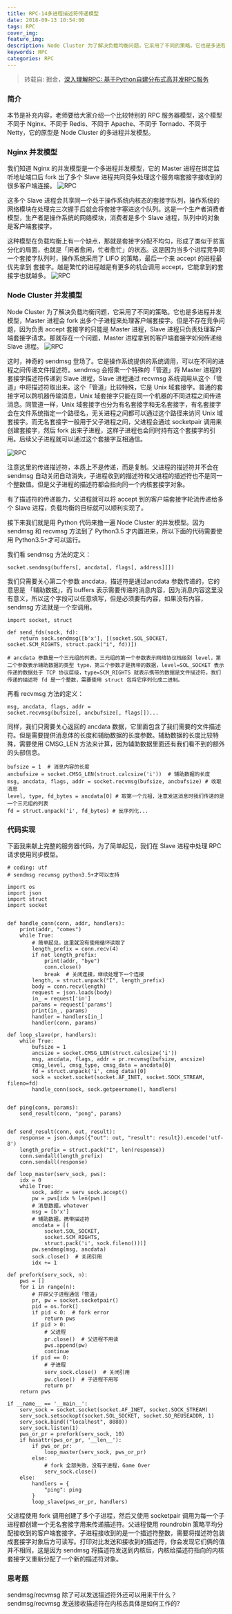 ```yaml
---
title: RPC-14多进程描述符传递模型
date: 2018-09-13 10:54:00
tags: RPC
cover_img:
feature_img:
description: Node Cluster 为了解决负载均衡问题，它采用了不同的策略。它也是多进程并发模型，Master 进程会 fork 出多个子进程来处理客户端套接字。但是不存在竞争问题，因为负责 accept 套接字的只能是 Master 进程，Slave 进程只负责处理客户端套接字请求。那就存在一个问题，Master 进程拿到的客户端套接字如何传递给 Slave 进程。
keywords: RPC
categories: RPC
---
```


> 转载自: 掘金，[深入理解RPC: 基于Python自建分布式高并发RPC服务](https://juejin.im/book/5af56a3c518825426642e004)

### 简介
本节是补充内容，老师要给大家介绍一个比较特别的 RPC 服务器模型，这个模型不同于 Nginx、不同于 Redis、不同于 Apache、不同于 Tornado、不同于 Netty，它的原型是 Node Cluster 的多进程并发模型。

### Nginx 并发模型
我们知道 Nginx 的并发模型是一个多进程并发模型，它的 Master 进程在绑定监听地址端口后 fork 出了多个 Slave 进程共同竞争处理这个服务端套接字接收到的很多客户端连接。
![RPC](https://user-gold-cdn.xitu.io/2018/9/2/16599c91138fd139?imageView2/0/w/1280/h/960/format/webp/ignore-error/1)

这多个 Slave 进程会共享同一个处于操作系统内核态的套接字队列，操作系统的网络模块在处理完三次握手后就会将套接字塞进这个队列。这是一个生产者消费者模型，生产者是操作系统的网络模块，消费者是多个 Slave 进程，队列中的对象是客户端套接字。

这种模型在负载均衡上有一个缺点，那就是套接字分配不均匀，形成了类似于贫富分化的局面，也就是「闲者愈闲，忙者愈忙」的状态。这是因为当多个进程竞争同一个套接字队列时，操作系统采用了 LIFO 的策略，最后一个来 accept 的进程最优先拿到 套接字。越是繁忙的进程越是有更多的机会调用 accept，它能拿到的套接字也就越多。
![RPC](https://user-gold-cdn.xitu.io/2018/9/2/16599caa54c9cf6a?imageView2/0/w/1280/h/960/format/webp/ignore-error/1)

### Node Cluster 并发模型
Node Cluster 为了解决负载均衡问题，它采用了不同的策略。它也是多进程并发模型，Master 进程会 fork 出多个子进程来处理客户端套接字。但是不存在竞争问题，因为负责 accept 套接字的只能是 Master 进程，Slave 进程只负责处理客户端套接字请求。那就存在一个问题，Master 进程拿到的客户端套接字如何传递给 Slave 进程。
![RPC](https://user-gold-cdn.xitu.io/2018/9/2/16599c93d60337bf?imageView2/0/w/1280/h/960/format/webp/ignore-error/1)

这时，神奇的 sendmsg 登场了。它是操作系统提供的系统调用，可以在不同的进程之间传递文件描述符。sendmsg 会搭乘一个特殊的「管道」将 Master 进程的套接字描述符传递到 Slave 进程，Slave 进程通过 recvmsg 系统调用从这个「管道」中将描述符取出来。这个「管道」比较特殊，它是 Unix 域套接字。普通的套接字可以跨机器传输消息，Unix 域套接字只能在同一个机器的不同进程之间传递消息。同管道一样，Unix 域套接字也分为有名套接字和无名套接字，有名套接字会在文件系统指定一个路径名，无关进程之间都可以通过这个路径来访问 Unix 域套接字。而无名套接字一般用于父子进程之间，父进程会通过 socketpair 调用来创建套接字，然后 fork 出来子进程，这样子进程也会同时持有这个套接字的引用。后续父子进程就可以通过这个套接字互相通信。

![RPC](https://user-gold-cdn.xitu.io/2018/9/2/16599c9ecb300f2d?imageView2/0/w/1280/h/960/format/webp/ignore-error/1)

注意这里的传递描述符，本质上不是传递，而是复制。父进程的描述符并不会在 sendmsg 自动关闭自动消失，子进程收到的描述符和父进程的描述符也不是同一个整数值。但是父子进程的描述符都会指向同一个内核套接字对象。

有了描述符的传递能力，父进程就可以将 accept 到的客户端套接字轮流传递给多个 Slave 进程，负载均衡的目标就可以顺利实现了。

接下来我们就是用 Python 代码来撸一遍 Node Cluster 的并发模型。因为 sendmsg 和 recvmsg 方法到了 Python3.5 才内置进来，所以下面的代码需要使用 Python3.5+才可以运行。

我们看 sendmsg 方法的定义：
```
socket.sendmsg(buffers[, ancdata[, flags[, address]]])
```

我们只需要关心第二个参数 ancdata，描述符是通过ancdata 参数传递的，它的意思是 「辅助数据」，而 buffers 表示需要传递的消息内容，因为消息内容这里没有意义，所以这个字段可以任意填写，但是必须要有内容，如果没有内容，sendmsg 方法就是一个空调用。

```
import socket, struct

def send_fds(sock, fd):
    return sock.sendmsg([b'x'], [(socket.SOL_SOCKET, socket.SCM_RIGHTS, struct.pack("i", fd))])
    
# ancdata 参数是一个三元组的列表，三元组的第一个参数表示网络协议栈级别 level，第二个参数表示辅助数据的类型 type，第三个参数才是携带的数据，level=SOL_SOCKET 表示传递的数据处于 TCP 协议层级，type=SCM_RIGHTS 就表示携带的数据是文件描述符。我们传递的描述符 fd 是一个整数，需要使用 struct 包将它序列化成二进制。
```

再看 recvmsg 方法的定义：
```
msg, ancdata, flags, addr = socket.recvmsg(bufsize[, ancbufsize[, flags]])...
```

同样，我们只需要关心返回的 ancdata 数据，它里面包含了我们需要的文件描述符。但是需要提供消息体的长度和辅助数据的长度参数。辅助数据的长度比较特殊，需要使用 CMSG_LEN 方法来计算，因为辅助数据里面还有我们看不到的额外的头部信息。
```
bufsize = 1  # 消息内容的长度
ancbufsize = socket.CMSG_LEN(struct.calcsize('i'))  # 辅助数据的长度
msg, ancdata, flags, addr = socket.recvmsg(bufsize, ancbufsize) # 收取消息
level, type, fd_bytes = ancdata[0] # 取第一个元祖，注意发送消息时我们传递的是一个三元组的列表
fd = struct.unpack('i', fd_bytes) # 反序列化...
```

### 代码实现
下面我来献上完整的服务器代码，为了简单起见，我们在 Slave 进程中处理 RPC 请求使用同步模型。
```
# coding: utf
# sendmsg recvmsg python3.5+才可以支持

import os
import json
import struct
import socket


def handle_conn(conn, addr, handlers):
    print(addr, "comes")
    while True:
        # 简单起见，这里就没有使用循环读取了
        length_prefix = conn.recv(4)
        if not length_prefix:
            print(addr, "bye")
            conn.close()
            break  # 关闭连接，继续处理下一个连接
        length, = struct.unpack("I", length_prefix)
        body = conn.recv(length)
        request = json.loads(body)
        in_ = request['in']
        params = request['params']
        print(in_, params)
        handler = handlers[in_]
        handler(conn, params)

def loop_slave(pr, handlers):
    while True:
        bufsize = 1
        ancsize = socket.CMSG_LEN(struct.calcsize('i'))
        msg, ancdata, flags, addr = pr.recvmsg(bufsize, ancsize)
        cmsg_level, cmsg_type, cmsg_data = ancdata[0]
        fd = struct.unpack('i', cmsg_data)[0]
        sock = socket.socket(socket.AF_INET, socket.SOCK_STREAM, fileno=fd)
        handle_conn(sock, sock.getpeername(), handlers)


def ping(conn, params):
    send_result(conn, "pong", params)


def send_result(conn, out, result):
    response = json.dumps({"out": out, "result": result}).encode('utf-8')
    length_prefix = struct.pack("I", len(response))
    conn.sendall(length_prefix)
    conn.sendall(response)

def loop_master(serv_sock, pws):
    idx = 0
    while True:
        sock, addr = serv_sock.accept()
        pw = pws[idx % len(pws)]
        # 消息数据，whatever
        msg = [b'x']
        # 辅助数据，携带描述符
        ancdata = [(
            socket.SOL_SOCKET,
            socket.SCM_RIGHTS,
            struct.pack('i', sock.fileno()))]
        pw.sendmsg(msg, ancdata)
        sock.close()  # 关闭引用
        idx += 1

def prefork(serv_sock, n):
    pws = []
    for i in range(n):
        # 开辟父子进程通信「管道」
        pr, pw = socket.socketpair()
        pid = os.fork()
        if pid < 0:  # fork error
            return pws
        if pid > 0:
            # 父进程
            pr.close()  # 父进程不用读
            pws.append(pw)
            continue
        if pid == 0:
            # 子进程
            serv_sock.close()  # 关闭引用
            pw.close()  # 子进程不用写
            return pr
    return pws

if __name__ == '__main__':
    serv_sock = socket.socket(socket.AF_INET, socket.SOCK_STREAM)
    serv_sock.setsockopt(socket.SOL_SOCKET, socket.SO_REUSEADDR, 1)
    serv_sock.bind(("localhost", 8080))
    serv_sock.listen(1)
    pws_or_pr = prefork(serv_sock, 10)
    if hasattr(pws_or_pr, '__len__'):
        if pws_or_pr:
            loop_master(serv_sock, pws_or_pr)
        else:
            # fork 全部失败，没有子进程，Game Over
            serv_sock.close()
    else:
        handlers = {
            "ping": ping
        }
        loop_slave(pws_or_pr, handlers)

```

父进程使用 fork 调用创建了多个子进程，然后又使用 socketpair 调用为每一个子进程都创建一个无名套接字用来传递描述符。父进程使用 roundrobin 策略平均分配接收到的客户端套接字。子进程接收到的是一个描述符整数，需要将描述符包装成套接字对象后方可读写。打印对比发送和接收到的描述符，你会发现它们俩的值并不相同，这是因为 sendmsg 将描述符发送到内核后，内核给描述符指向的内核套接字又重新分配了一个新的描述符对象。

### 思考题

sendmsg/recvmsg 除了可以发送描述符外还可以用来干什么？
sendmsg/recvmsg 发送接收描述符在内核态具体是如何工作的?


